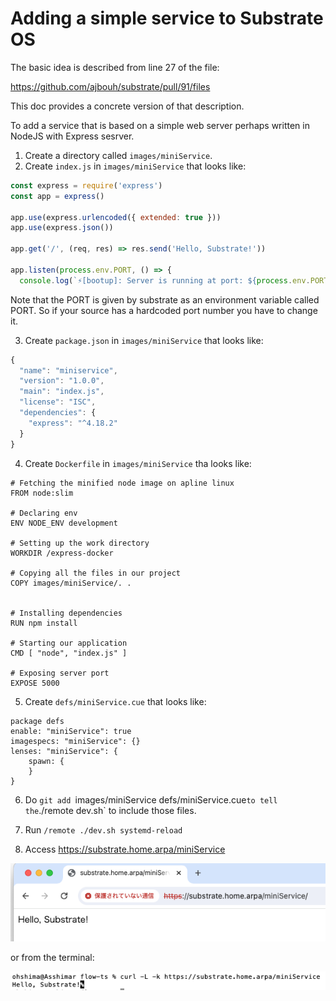 # Adding a simple service to Substrate OS

The basic idea is described from line 27 of the file:

https://github.com/ajbouh/substrate/pull/91/files

This doc provides a concrete version of that description.

To add a service that is based on a simple web server perhaps written in NodeJS with Express sesrver.

1. Create a directory called `images/miniService`.
2. Create `index.js` in `images/miniService` that looks like: 

```JavaScript
const express = require('express')
const app = express()
  
app.use(express.urlencoded({ extended: true }))
app.use(express.json())
  
app.get('/', (req, res) => res.send('Hello, Substrate!'))
  
app.listen(process.env.PORT, () => {
  console.log(`⚡️[bootup]: Server is running at port: ${process.env.PORT}`)})
```

Note that the PORT is given by substrate as an environment variable
called PORT. So if your source has a hardcoded port number you have to
change it.

3. Create `package.json` in `images/miniService` that looks like:

```JavaScript
{
  "name": "miniservice",
  "version": "1.0.0",
  "main": "index.js",
  "license": "ISC",
  "dependencies": {
    "express": "^4.18.2"
  }
}
```

4. Create `Dockerfile` in `images/miniService` tha looks like:
```
# Fetching the minified node image on apline linux
FROM node:slim

# Declaring env
ENV NODE_ENV development

# Setting up the work directory
WORKDIR /express-docker

# Copying all the files in our project
COPY images/miniService/. .


# Installing dependencies
RUN npm install

# Starting our application
CMD [ "node", "index.js" ]

# Exposing server port
EXPOSE 5000
```

5. Create `defs/miniService.cue` that looks like:

```
package defs
enable: "miniService": true
imagespecs: "miniService": {}
lenses: "miniService": {
    spawn: {
    }
}
```

6. Do `git add `images/miniService defs/miniService.cue` to tell the `./remote dev.sh` to include those files.

7. Run `/remote ./dev.sh systemd-reload`

8. Access https://substrate.home.arpa/miniService

![browser](miniService.png)

or from the terminal:

![terminal](terminal.png)
